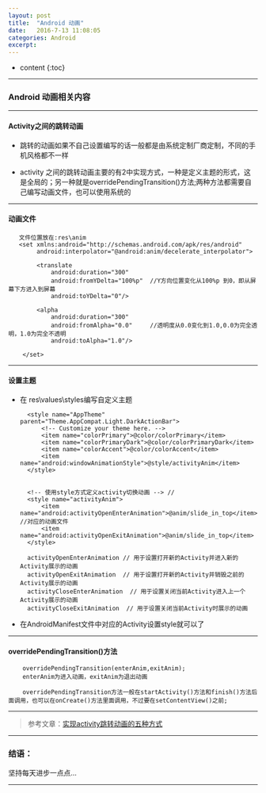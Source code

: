 ```yaml
---
layout: post
title:  "Android 动画"
date:   2016-7-13 11:08:05
categories: Android
excerpt: 
---
```


* content
{:toc}

---

### Android 动画相关内容

---

#### Activity之间的跳转动画

* 跳转的动画如果不自己设置编写的话一般都是由系统定制厂商定制，不同的手机风格都不一样

* activity 之间的跳转动画主要的有2中实现方式，一种是定义主题的形式，这是全局的；另一种就是overridePendingTransition()方法;两种方法都需要自己编写动画文件，也可以使用系统的

---

#### 动画文件
       
       文件位置放在:res\anim
       <set xmlns:android="http://schemas.android.com/apk/res/android"
            android:interpolator="@android:anim/decelerate_interpolator">

            <translate
                android:duration="300"
                android:fromYDelta="100%p"  //Y方向位置变化从100%p 到0，即从屏幕下方进入到屏幕
                android:toYDelta="0"/>

            <alpha
                android:duration="300"
                android:fromAlpha="0.0"     //透明度从0.0变化到1.0,0.0为完全透明，1.0为完全不透明
                android:toAlpha="1.0"/>

        </set>

---

#### 设置主题

* 在 res\values\styles编写自定义主题
        
        <style name="AppTheme" parent="Theme.AppCompat.Light.DarkActionBar">
            <!-- Customize your theme here. -->
            <item name="colorPrimary">@color/colorPrimary</item>
            <item name="colorPrimaryDark">@color/colorPrimaryDark</item>
            <item name="colorAccent">@color/colorAccent</item>
            <item name="android:windowAnimationStyle">@style/activityAnim</item>
        </style>


        <!-- 使用style方式定义activity切换动画 --> //
        <style name="activityAnim">
            <item name="android:activityOpenEnterAnimation">@anim/slide_in_top</item>   //对应的动画文件
            <item name="android:activityOpenExitAnimation">@anim/slide_in_top</item>
        </style>
        
        activityOpenEnterAnimation // 用于设置打开新的Activity并进入新的Activity展示的动画
        activityOpenExitAnimation  // 用于设置打开新的Activity并销毁之前的Activity展示的动画
        activityCloseEnterAnimation  // 用于设置关闭当前Activity进入上一个Activity展示的动画
        activityCloseExitAnimation  // 用于设置关闭当前Activity时展示的动画
        
* 在AndroidManifest文件中对应的Activity设置style就可以了

---

#### overridePendingTransition()方法

        overridePendingTransition(enterAnim,exitAnim);
        enterAnim为进入动画，exitAnim为退出动画
        
        overridePendingTransition方法一般在startActivity()方法和finish()方法后面调用，也可以在onCreate()方法里面调用，不过要在setContentView()之前;

---

> 参考文章：[实现activity跳转动画的五种方式](http://blog.csdn.net/qq_23547831/article/details/51821159)


---

### 结语：

坚持每天进步一点点...

---